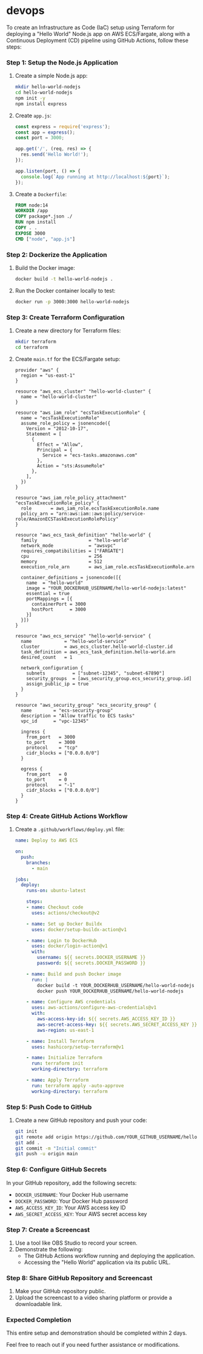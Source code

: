 # devops
To create an Infrastructure as Code (IaC) setup using Terraform for deploying a "Hello World" Node.js app on AWS ECS/Fargate, along with a Continuous Deployment (CD) pipeline using GitHub Actions, follow these steps:


### Step 1: Setup the Node.js Application
1. Create a simple Node.js app:
    ```bash
    mkdir hello-world-nodejs
    cd hello-world-nodejs
    npm init -y
    npm install express
    ```

2. Create `app.js`:
    ```javascript
    const express = require('express');
    const app = express();
    const port = 3000;

    app.get('/', (req, res) => {
      res.send('Hello World!');
    });

    app.listen(port, () => {
      console.log(`App running at http://localhost:${port}`);
    });
    ```

3. Create a `Dockerfile`:
    ```dockerfile
    FROM node:14
    WORKDIR /app
    COPY package*.json ./
    RUN npm install
    COPY . .
    EXPOSE 3000
    CMD ["node", "app.js"]
    ```

### Step 2: Dockerize the Application
1. Build the Docker image:
    ```bash
    docker build -t hello-world-nodejs .
    ```

2. Run the Docker container locally to test:
    ```bash
    docker run -p 3000:3000 hello-world-nodejs
    ```

### Step 3: Create Terraform Configuration
1. Create a new directory for Terraform files:
    ```bash
    mkdir terraform
    cd terraform
    ```

2. Create `main.tf` for the ECS/Fargate setup:
    ```hcl
    provider "aws" {
      region = "us-east-1"
    }

    resource "aws_ecs_cluster" "hello-world-cluster" {
      name = "hello-world-cluster"
    }

    resource "aws_iam_role" "ecsTaskExecutionRole" {
      name = "ecsTaskExecutionRole"
      assume_role_policy = jsonencode({
        Version = "2012-10-17",
        Statement = [
          {
            Effect = "Allow",
            Principal = {
              Service = "ecs-tasks.amazonaws.com"
            },
            Action = "sts:AssumeRole"
          },
        ],
      })
    }

    resource "aws_iam_role_policy_attachment" "ecsTaskExecutionRole_policy" {
      role       = aws_iam_role.ecsTaskExecutionRole.name
      policy_arn = "arn:aws:iam::aws:policy/service-role/AmazonECSTaskExecutionRolePolicy"
    }

    resource "aws_ecs_task_definition" "hello-world" {
      family                   = "hello-world"
      network_mode             = "awsvpc"
      requires_compatibilities = ["FARGATE"]
      cpu                      = 256
      memory                   = 512
      execution_role_arn       = aws_iam_role.ecsTaskExecutionRole.arn

      container_definitions = jsonencode([{
        name  = "hello-world"
        image = "YOUR_DOCKERHUB_USERNAME/hello-world-nodejs:latest"
        essential = true
        portMappings = [{
          containerPort = 3000
          hostPort      = 3000
        }]
      }])
    }

    resource "aws_ecs_service" "hello-world-service" {
      name            = "hello-world-service"
      cluster         = aws_ecs_cluster.hello-world-cluster.id
      task_definition = aws_ecs_task_definition.hello-world.arn
      desired_count   = 1

      network_configuration {
        subnets          = ["subnet-12345", "subnet-67890"]
        security_groups  = [aws_security_group.ecs_security_group.id]
        assign_public_ip = true
      }
    }

    resource "aws_security_group" "ecs_security_group" {
      name        = "ecs-security-group"
      description = "Allow traffic to ECS tasks"
      vpc_id      = "vpc-12345"

      ingress {
        from_port   = 3000
        to_port     = 3000
        protocol    = "tcp"
        cidr_blocks = ["0.0.0.0/0"]
      }

      egress {
        from_port   = 0
        to_port     = 0
        protocol    = "-1"
        cidr_blocks = ["0.0.0.0/0"]
      }
    }
    ```

### Step 4: Create GitHub Actions Workflow
1. Create a `.github/workflows/deploy.yml` file:
    ```yaml
    name: Deploy to AWS ECS

    on:
      push:
        branches:
          - main

    jobs:
      deploy:
        runs-on: ubuntu-latest

        steps:
        - name: Checkout code
          uses: actions/checkout@v2

        - name: Set up Docker Buildx
          uses: docker/setup-buildx-action@v1

        - name: Login to DockerHub
          uses: docker/login-action@v1
          with:
            username: ${{ secrets.DOCKER_USERNAME }}
            password: ${{ secrets.DOCKER_PASSWORD }}

        - name: Build and push Docker image
          run: |
            docker build -t YOUR_DOCKERHUB_USERNAME/hello-world-nodejs .
            docker push YOUR_DOCKERHUB_USERNAME/hello-world-nodejs

        - name: Configure AWS credentials
          uses: aws-actions/configure-aws-credentials@v1
          with:
            aws-access-key-id: ${{ secrets.AWS_ACCESS_KEY_ID }}
            aws-secret-access-key: ${{ secrets.AWS_SECRET_ACCESS_KEY }}
            aws-region: us-east-1

        - name: Install Terraform
          uses: hashicorp/setup-terraform@v1

        - name: Initialize Terraform
          run: terraform init
          working-directory: terraform

        - name: Apply Terraform
          run: terraform apply -auto-approve
          working-directory: terraform
    ```

### Step 5: Push Code to GitHub
1. Create a new GitHub repository and push your code:
    ```bash
    git init
    git remote add origin https://github.com/YOUR_GITHUB_USERNAME/hello-world-nodejs.git
    git add .
    git commit -m "Initial commit"
    git push -u origin main
    ```

### Step 6: Configure GitHub Secrets
In your GitHub repository, add the following secrets:
- `DOCKER_USERNAME`: Your Docker Hub username
- `DOCKER_PASSWORD`: Your Docker Hub password
- `AWS_ACCESS_KEY_ID`: Your AWS access key ID
- `AWS_SECRET_ACCESS_KEY`: Your AWS secret access key

### Step 7: Create a Screencast
1. Use a tool like OBS Studio to record your screen.
2. Demonstrate the following:
    - The GitHub Actions workflow running and deploying the application.
    - Accessing the "Hello World" application via its public URL.

### Step 8: Share GitHub Repository and Screencast
1. Make your GitHub repository public.
2. Upload the screencast to a video sharing platform or provide a downloadable link.

### Expected Completion
This entire setup and demonstration should be completed within 2 days. 

Feel free to reach out if you need further assistance or modifications.
